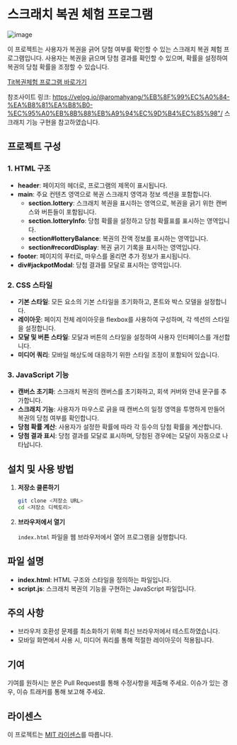 # 스크래치 복권 체험 프로그램
![image](https://github.com/user-attachments/assets/c52c025a-4d2d-4069-8a68-1a98f9ad30c0)

이 프로젝트는 사용자가 복권을 긁어 당첨 여부를 확인할 수 있는 스크래치 복권 체험 프로그램입니다. 사용자는 복권을 긁으며 당첨 결과를 확인할 수 있으며, 확률을 설정하여 복권의 당첨 확률을 조정할 수 있습니다.

[Tit복권체험 프로그램 바로가기](link)

참조사이트 링크: <https://velog.io/@aromahyang/%EB%8F%99%EC%A0%84-%EA%B8%81%EA%B8%B0-%EC%95%A0%EB%8B%88%EB%A9%94%EC%9D%B4%EC%85%98"/>
스크래치 기능 구현을 참고하였습니다.

## 프로젝트 구성

### 1. HTML 구조

- **header**: 페이지의 헤더로, 프로그램의 제목이 표시됩니다.
- **main**: 주요 컨텐츠 영역으로 복권 스크래치 영역과 정보 섹션을 포함합니다.
  - **section.lottery**: 스크래치 복권을 표시하는 영역으로, 복권을 긁기 위한 캔버스와 버튼들이 포함됩니다.
  - **section.lotteryInfo**: 당첨 확률을 설정하고 당첨 확률표를 표시하는 영역입니다.
  - **section#lotteryBalance**: 복권의 잔액 정보를 표시하는 영역입니다.
  - **section#recordDisplay**: 복권 긁기 기록을 표시하는 영역입니다.
- **footer**: 페이지의 푸터로, 마우스를 올리면 추가 정보가 표시됩니다.
- **div#jackpotModal**: 당첨 결과를 모달로 표시하는 영역입니다.

### 2. CSS 스타일

- **기본 스타일**: 모든 요소의 기본 스타일을 초기화하고, 폰트와 박스 모델을 설정합니다.
- **레이아웃**: 페이지 전체 레이아웃을 flexbox를 사용하여 구성하며, 각 섹션의 스타일을 설정합니다.
- **모달 및 버튼 스타일**: 모달과 버튼의 스타일을 설정하여 사용자 인터페이스를 개선합니다.
- **미디어 쿼리**: 모바일 해상도에 대응하기 위한 스타일 조정이 포함되어 있습니다.

### 3. JavaScript 기능

- **캔버스 초기화**: 스크래치 복권의 캔버스를 초기화하고, 회색 커버와 안내 문구를 추가합니다.
- **스크래치 기능**: 사용자가 마우스로 긁을 때 캔버스의 일정 영역을 투명하게 만들어 복권의 당첨 여부를 확인합니다.
- **당첨 확률 계산**: 사용자가 설정한 확률에 따라 각 등수의 당첨 확률을 계산합니다.
- **당첨 결과 표시**: 당첨 결과를 모달로 표시하며, 당첨된 경우에는 모달이 자동으로 나타납니다.

## 설치 및 사용 방법

1. **저장소 클론하기**

   ```bash
   git clone <저장소 URL>
   cd <저장소 디렉토리>
   ```

2. **브라우저에서 열기**

   `index.html` 파일을 웹 브라우저에서 열어 프로그램을 실행합니다.

## 파일 설명

- **index.html**: HTML 구조와 스타일을 정의하는 파일입니다.
- **script.js**: 스크래치 복권의 기능을 구현하는 JavaScript 파일입니다.

## 주의 사항

- 브라우저 호환성 문제를 최소화하기 위해 최신 브라우저에서 테스트하였습니다.
- 모바일 화면에서 사용 시, 미디어 쿼리를 통해 적절한 레이아웃이 적용됩니다.

## 기여

기여를 원하시는 분은 Pull Request를 통해 수정사항을 제출해 주세요. 이슈가 있는 경우, 이슈 트래커를 통해 보고해 주세요.

## 라이센스

이 프로젝트는 [MIT 라이센스](LICENSE)를 따릅니다.
